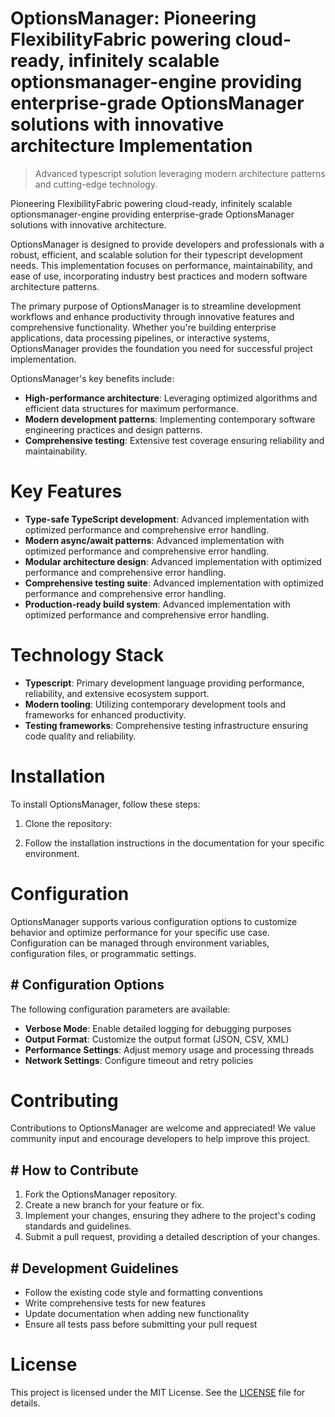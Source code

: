 <!-- fallback_OptionsManager_20250824090916_95643 -->

# OptionsManager: Pioneering FlexibilityFabric powering cloud-ready, infinitely scalable optionsmanager-engine providing enterprise-grade OptionsManager solutions with innovative architecture Implementation
> Advanced typescript solution leveraging modern architecture patterns and cutting-edge technology.

Pioneering FlexibilityFabric powering cloud-ready, infinitely scalable optionsmanager-engine providing enterprise-grade OptionsManager solutions with innovative architecture.

OptionsManager is designed to provide developers and professionals with a robust, efficient, and scalable solution for their typescript development needs. This implementation focuses on performance, maintainability, and ease of use, incorporating industry best practices and modern software architecture patterns.

The primary purpose of OptionsManager is to streamline development workflows and enhance productivity through innovative features and comprehensive functionality. Whether you're building enterprise applications, data processing pipelines, or interactive systems, OptionsManager provides the foundation you need for successful project implementation.

OptionsManager's key benefits include:

* **High-performance architecture**: Leveraging optimized algorithms and efficient data structures for maximum performance.
* **Modern development patterns**: Implementing contemporary software engineering practices and design patterns.
* **Comprehensive testing**: Extensive test coverage ensuring reliability and maintainability.

# Key Features

* **Type-safe TypeScript development**: Advanced implementation with optimized performance and comprehensive error handling.
* **Modern async/await patterns**: Advanced implementation with optimized performance and comprehensive error handling.
* **Modular architecture design**: Advanced implementation with optimized performance and comprehensive error handling.
* **Comprehensive testing suite**: Advanced implementation with optimized performance and comprehensive error handling.
* **Production-ready build system**: Advanced implementation with optimized performance and comprehensive error handling.

# Technology Stack

* **Typescript**: Primary development language providing performance, reliability, and extensive ecosystem support.
* **Modern tooling**: Utilizing contemporary development tools and frameworks for enhanced productivity.
* **Testing frameworks**: Comprehensive testing infrastructure ensuring code quality and reliability.

# Installation

To install OptionsManager, follow these steps:

1. Clone the repository:


2. Follow the installation instructions in the documentation for your specific environment.

# Configuration

OptionsManager supports various configuration options to customize behavior and optimize performance for your specific use case. Configuration can be managed through environment variables, configuration files, or programmatic settings.

## # Configuration Options

The following configuration parameters are available:

* **Verbose Mode**: Enable detailed logging for debugging purposes
* **Output Format**: Customize the output format (JSON, CSV, XML)
* **Performance Settings**: Adjust memory usage and processing threads
* **Network Settings**: Configure timeout and retry policies

# Contributing

Contributions to OptionsManager are welcome and appreciated! We value community input and encourage developers to help improve this project.

## # How to Contribute

1. Fork the OptionsManager repository.
2. Create a new branch for your feature or fix.
3. Implement your changes, ensuring they adhere to the project's coding standards and guidelines.
4. Submit a pull request, providing a detailed description of your changes.

## # Development Guidelines

* Follow the existing code style and formatting conventions
* Write comprehensive tests for new features
* Update documentation when adding new functionality
* Ensure all tests pass before submitting your pull request

# License

This project is licensed under the MIT License. See the [LICENSE](https://github.com/Jennifercruz23/OptionsManager/blob/main/LICENSE) file for details.
